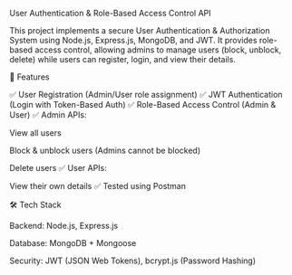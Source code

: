 User Authentication & Role-Based Access Control API

This project implements a secure User Authentication & Authorization System using Node.js, Express.js, MongoDB, and JWT. It provides role-based access control, allowing admins to manage users (block, unblock, delete) while users can register, login, and view their details.

🚀 Features

✅ User Registration (Admin/User role assignment)
✅ JWT Authentication (Login with Token-Based Auth)
✅ Role-Based Access Control (Admin & User)
✅ Admin APIs:

View all users

Block & unblock users (Admins cannot be blocked)

Delete users
✅ User APIs:

View their own details
✅ Tested using Postman

🛠 Tech Stack

Backend: Node.js, Express.js

Database: MongoDB + Mongoose

Security: JWT (JSON Web Tokens), bcrypt.js (Password Hashing)

